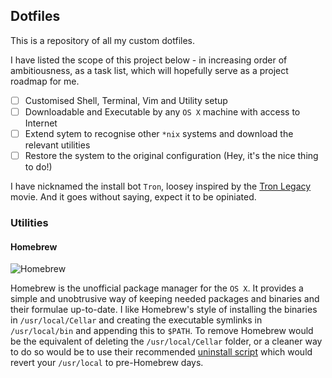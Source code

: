 ## Dotfiles ##

This is a repository of all my custom dotfiles.

I have listed the scope of this project below - in increasing order of ambitiousness, as a task list, which will hopefully serve as a project roadmap for me.
* [ ] Customised Shell, Terminal, Vim and Utility setup
* [ ] Downloadable and Executable by any `OS X` machine with access to Internet
* [ ] Extend sytem to recognise other `*nix` systems and download the relevant utilities 
* [ ] Restore the system to the original configuration (Hey, it's the nice thing to do!)  

I have nicknamed the install bot `Tron`, loosey inspired by the [Tron Legacy](https://www.youtube.com/watch?v=L9szn1QQfas) movie. And it goes without saying, expect it to be opiniated. 


### Utilities ###

#### Homebrew ####

![Homebrew](http://www.panayiotisgeorgiou.net/wp-content/uploads/2015/04/home-brew.png "Homebrew")

Homebrew is the unofficial package manager for the `OS X`. It provides a simple and unobtrusive way of keeping needed packages and binaries and their formulae up-to-date. I like Homebrew's style of installing the binaries in `/usr/local/Cellar` and creating the executable symlinks in `/usr/local/bin` and appending this to `$PATH`. To remove Homebrew would be the equivalent of deleting the `/usr/local/Cellar` folder, or a cleaner way to do so would be to use their recommended [uninstall script](https://raw.githubusercontent.com/Homebrew/install/master/uninstall) which would revert your `/usr/local` to pre-Homebrew days. 
